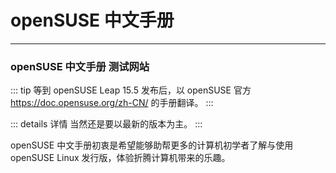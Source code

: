 # openSUSE 中文手册
---

### openSUSE 中文手册 测试网站

::: tip
等到 openSUSE Leap 15.5 发布后，以 openSUSE 官方 https://doc.opensuse.org/zh-CN/ 的手册翻译。
:::

::: details 详情
当然还是要以最新的版本为主。
:::

openSUSE 中文手册初衷是希望能够助帮更多的计算机初学者了解与使用 openSUSE Linux 发行版，体验折腾计算机带来的乐趣。

<!-- readme: collaborators,contributors -start -->
<!-- readme: collaborators,contributors -end -->
